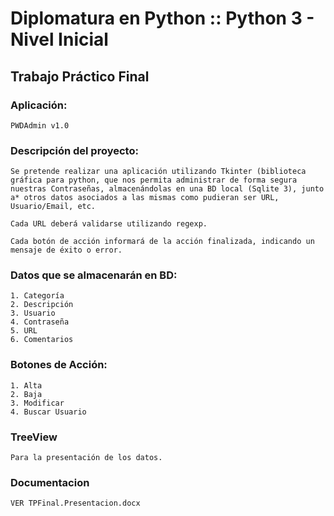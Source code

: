 # Diplomatura en Python :: Python 3 - Nivel Inicial

## Trabajo Práctico Final

### Aplicación:

    PWDAdmin v1.0

### Descripción del proyecto:

    Se pretende realizar una aplicación utilizando Tkinter (biblioteca gráfica para python, que nos permita administrar de forma segura nuestras Contraseñas, almacenándolas en una BD local (Sqlite 3), junto a* otros datos asociados a las mismas como pudieran ser URL, Usuario/Email, etc.

    Cada URL deberá validarse utilizando regexp.

    Cada botón de acción informará de la acción finalizada, indicando un mensaje de éxito o error.

### Datos que se almacenarán en BD:
    1. Categoría
    2. Descripción
    3. Usuario
    4. Contraseña
    5. URL
    6. Comentarios

### Botones de Acción:
    1. Alta
    2. Baja
    3. Modificar
    4. Buscar Usuario

### TreeView
    Para la presentación de los datos.

### Documentacion
    VER TPFinal.Presentacion.docx
